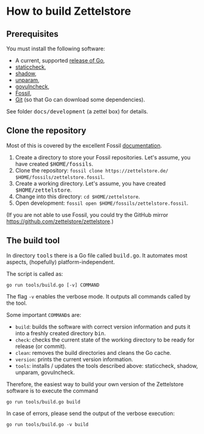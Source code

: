 # How to build Zettelstore
## Prerequisites
You must install the following software:

* A current, supported [release of Go](https://go.dev/doc/devel/release),
* [staticcheck](https://staticcheck.io/),
* [shadow](https://pkg.go.dev/golang.org/x/tools/go/analysis/passes/shadow),
* [unparam](https://mvdan.cc/unparam),
* [govulncheck](https://golang.org/x/vuln/cmd/govulncheck),
* [Fossil](https://fossil-scm.org/),
* [Git](https://git-scm.org) (so that Go can download some dependencies).

See folder <tt>docs/development</tt> (a zettel box) for details.

## Clone the repository
Most of this is covered by the excellent Fossil [documentation](https://fossil-scm.org/home/doc/trunk/www/quickstart.wiki).

1. Create a directory to store your Fossil repositories.
   Let's assume, you have created <tt>$HOME/fossils</tt>.
1. Clone the repository: `fossil clone https://zettelstore.de/ $HOME/fossils/zettelstore.fossil`.
1. Create a working directory.
   Let's assume, you have created <tt>$HOME/zettelstore</tt>.
1. Change into this directory: `cd $HOME/zettelstore`.
1. Open development: `fossil open $HOME/fossils/zettelstore.fossil`.

(If you are not able to use Fossil, you could try the GitHub mirror
<https://github.com/zettelstore/zettelstore>.)

## The build tool
In directory <tt>tools</tt> there is a Go file called <tt>build.go</tt>.
It automates most aspects, (hopefully) platform-independent.

The script is called as:

```
go run tools/build.go [-v] COMMAND
```

The flag `-v` enables the verbose mode.
It outputs all commands called by the tool.

Some important `COMMAND`s are:

* `build`: builds the software with correct version information and puts it
  into a freshly created directory <tt>bin</tt>.
* `check`: checks the current state of the working directory to be ready for
  release (or commit).
* `clean`: removes the build directories and cleans the Go cache.
* `version`: prints the current version information.
* `tools`: installs / updates the tools described above: staticcheck, shadow,
  unparam, govulncheck.

Therefore, the easiest way to build your own version of the Zettelstore
software is to execute the command

```
go run tools/build.go build
```

In case of errors, please send the output of the verbose execution:

```
go run tools/build.go -v build
```

